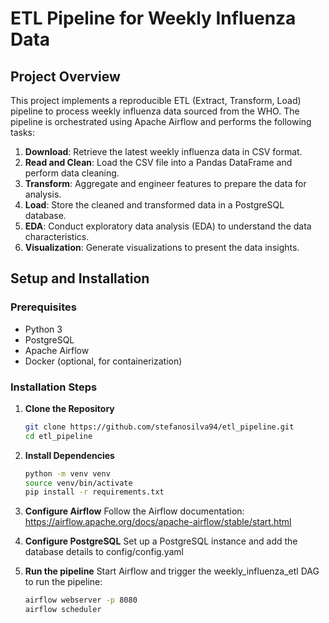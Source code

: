 # ETL Pipeline for Weekly Influenza Data

## Project Overview

This project implements a reproducible ETL (Extract, Transform, Load) pipeline to process weekly influenza data sourced from the WHO. The pipeline is orchestrated using Apache Airflow and performs the following tasks:

1. **Download**: Retrieve the latest weekly influenza data in CSV format.
2. **Read and Clean**: Load the CSV file into a Pandas DataFrame and perform data cleaning.
3. **Transform**: Aggregate and engineer features to prepare the data for analysis.
4. **Load**: Store the cleaned and transformed data in a PostgreSQL database.
5. **EDA**: Conduct exploratory data analysis (EDA) to understand the data characteristics.
6. **Visualization**: Generate visualizations to present the data insights.


## Setup and Installation

### Prerequisites

- Python 3
- PostgreSQL
- Apache Airflow
- Docker (optional, for containerization)

### Installation Steps

1. **Clone the Repository**

   ```bash
   git clone https://github.com/stefanosilva94/etl_pipeline.git
   cd etl_pipeline

2. **Install Dependencies**

   ```bash
   python -m venv venv
   source venv/bin/activate
   pip install -r requirements.txt

3. **Configure Airflow**
   Follow the Airflow documentation: https://airflow.apache.org/docs/apache-airflow/stable/start.html

4. **Configure PostgreSQL**
   Set up a PostgreSQL instance and add the database details to config/config.yaml

5. **Run the pipeline**
   Start Airflow and trigger the weekly_influenza_etl DAG to run the pipeline:

   ```bash
   airflow webserver -p 8080
   airflow scheduler
